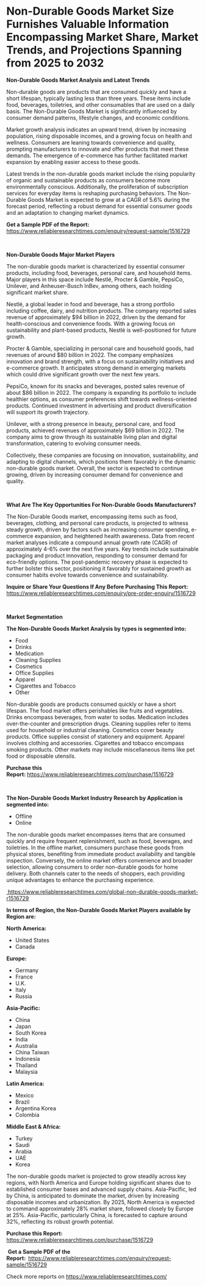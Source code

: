 <p><h1>Non-Durable Goods Market Size Furnishes Valuable Information Encompassing Market Share, Market Trends, and Projections Spanning from 2025 to 2032</h1></p><p><strong>Non-Durable Goods Market Analysis and Latest Trends</strong></p>
<p><p>Non-durable goods are products that are consumed quickly and have a short lifespan, typically lasting less than three years. These items include food, beverages, toiletries, and other consumables that are used on a daily basis. The Non-Durable Goods Market is significantly influenced by consumer demand patterns, lifestyle changes, and economic conditions.</p><p>Market growth analysis indicates an upward trend, driven by increasing population, rising disposable incomes, and a growing focus on health and wellness. Consumers are leaning towards convenience and quality, prompting manufacturers to innovate and offer products that meet these demands. The emergence of e-commerce has further facilitated market expansion by enabling easier access to these goods.</p><p>Latest trends in the non-durable goods market include the rising popularity of organic and sustainable products as consumers become more environmentally conscious. Additionally, the proliferation of subscription services for everyday items is reshaping purchasing behaviors. The Non-Durable Goods Market is expected to grow at a CAGR of 5.6% during the forecast period, reflecting a robust demand for essential consumer goods and an adaptation to changing market dynamics.</p></p>
<p><strong>Get a Sample PDF of the Report:&nbsp;</strong> <a href="https://www.reliableresearchtimes.com/enquiry/request-sample/1516729?utm_campaign=3363&utm_medium=2&utm_source=Github&utm_content=ia&utm_term=30032025&utm_id=non-durable-goods">https://www.reliableresearchtimes.com/enquiry/request-sample/1516729</a></p>
<p>&nbsp;</p>
<p><strong>Non-Durable Goods Major Market Players</strong></p>
<p><p>The non-durable goods market is characterized by essential consumer products, including food, beverages, personal care, and household items. Major players in this space include Nestlé, Procter & Gamble, PepsiCo, Unilever, and Anheuser-Busch InBev, among others, each holding significant market share.</p><p>Nestlé, a global leader in food and beverage, has a strong portfolio including coffee, dairy, and nutrition products. The company reported sales revenue of approximately $94 billion in 2022, driven by the demand for health-conscious and convenience foods. With a growing focus on sustainability and plant-based products, Nestlé is well-positioned for future growth.</p><p>Procter & Gamble, specializing in personal care and household goods, had revenues of around $80 billion in 2022. The company emphasizes innovation and brand strength, with a focus on sustainability initiatives and e-commerce growth. It anticipates strong demand in emerging markets which could drive significant growth over the next few years.</p><p>PepsiCo, known for its snacks and beverages, posted sales revenue of about $86 billion in 2022. The company is expanding its portfolio to include healthier options, as consumer preferences shift towards wellness-oriented products. Continued investment in advertising and product diversification will support its growth trajectory.</p><p>Unilever, with a strong presence in beauty, personal care, and food products, achieved revenues of approximately $69 billion in 2022. The company aims to grow through its sustainable living plan and digital transformation, catering to evolving consumer needs.</p><p>Collectively, these companies are focusing on innovation, sustainability, and adapting to digital channels, which positions them favorably in the dynamic non-durable goods market. Overall, the sector is expected to continue growing, driven by increasing consumer demand for convenience and quality.</p></p>
<p>&nbsp;</p>
<p><strong>What Are The Key Opportunities For Non-Durable Goods Manufacturers?</strong></p>
<p><p>The Non-Durable Goods market, encompassing items such as food, beverages, clothing, and personal care products, is projected to witness steady growth, driven by factors such as increasing consumer spending, e-commerce expansion, and heightened health awareness. Data from recent market analyses indicate a compound annual growth rate (CAGR) of approximately 4-6% over the next five years. Key trends include sustainable packaging and product innovation, responding to consumer demand for eco-friendly options. The post-pandemic recovery phase is expected to further bolster this sector, positioning it favorably for sustained growth as consumer habits evolve towards convenience and sustainability.</p></p>
<p><strong>Inquire or Share Your Questions If Any Before Purchasing This Report:</strong> <a href="https://www.reliableresearchtimes.com/enquiry/pre-order-enquiry/1516729?utm_campaign=3363&utm_medium=2&utm_source=Github&utm_content=ia&utm_term=30032025&utm_id=non-durable-goods">https://www.reliableresearchtimes.com/enquiry/pre-order-enquiry/1516729</a></p>
<p>&nbsp;</p>
<p><strong>Market Segmentation</strong></p>
<p><strong>The Non-Durable Goods Market Analysis by types is segmented into:</strong></p>
<p><ul><li>Food</li><li>Drinks</li><li>Medication</li><li>Cleaning Supplies</li><li>Cosmetics</li><li>Office Supplies</li><li>Apparel</li><li>Cigarettes and Tobacco</li><li>Other</li></ul></p>
<p><p>Non-durable goods are products consumed quickly or have a short lifespan. The food market offers perishables like fruits and vegetables. Drinks encompass beverages, from water to sodas. Medication includes over-the-counter and prescription drugs. Cleaning supplies refer to items used for household or industrial cleaning. Cosmetics cover beauty products. Office supplies consist of stationery and equipment. Apparel involves clothing and accessories. Cigarettes and tobacco encompass smoking products. Other markets may include miscellaneous items like pet food or disposable utensils.</p></p>
<p><strong>Purchase this Report:&nbsp;</strong><a href="https://www.reliableresearchtimes.com/purchase/1516729?utm_campaign=3363&utm_medium=2&utm_source=Github&utm_content=ia&utm_term=30032025&utm_id=non-durable-goods">https://www.reliableresearchtimes.com/purchase/1516729</a></p>
<p>&nbsp;</p>
<p><strong>The Non-Durable Goods Market Industry Research by Application is segmented into:</strong></p>
<p><ul><li>Offline</li><li>Online</li></ul></p>
<p><p>The non-durable goods market encompasses items that are consumed quickly and require frequent replenishment, such as food, beverages, and toiletries. In the offline market, consumers purchase these goods from physical stores, benefiting from immediate product availability and tangible inspection. Conversely, the online market offers convenience and broader selection, allowing consumers to order non-durable goods for home delivery. Both channels cater to the needs of shoppers, each providing unique advantages to enhance the purchasing experience.</p></p>
<p><a href="https://www.reliableresearchtimes.com/global-non-durable-goods-market-r1516729?utm_campaign=3363&utm_medium=2&utm_source=Github&utm_content=ia&utm_term=30032025&utm_id=non-durable-goods">&nbsp;https://www.reliableresearchtimes.com/global-non-durable-goods-market-r1516729</a></p>
<p><strong>In terms of Region, the Non-Durable Goods Market Players available by Region are:</strong></p>
<p>
    <p> <strong> North America: </strong>
        <ul>
            <li>United States</li>
            <li>Canada</li>
        </ul>
        </p> 
    <p> <strong> Europe: </strong>
        <ul>
            <li>Germany</li>
            <li>France</li>
            <li>U.K.</li>
            <li>Italy</li>
            <li>Russia</li>
        </ul>
        </p> 
    <p> <strong> Asia-Pacific: </strong>
        <ul>
            <li>China</li>
            <li>Japan</li>
            <li>South Korea</li>
            <li>India</li>
            <li>Australia</li>
            <li>China Taiwan</li>
            <li>Indonesia</li>
            <li>Thailand</li>
            <li>Malaysia</li>
        </ul>
        </p> 
    <p> <strong> Latin America: </strong>
        <ul>
            <li>Mexico</li>
            <li>Brazil</li>
            <li>Argentina Korea</li>
            <li>Colombia</li>
        </ul>
        </p> 
    <p> <strong> Middle East & Africa: </strong>
        <ul>
            <li>Turkey</li>
            <li>Saudi</li>
            <li>Arabia</li>
            <li>UAE</li>
            <li>Korea</li>
        </ul>
    </p>
    </p>
<p><p>The non-durable goods market is projected to grow steadily across key regions, with North America and Europe holding significant shares due to established consumer bases and advanced supply chains. Asia-Pacific, led by China, is anticipated to dominate the market, driven by increasing disposable incomes and urbanization. By 2025, North America is expected to command approximately 28% market share, followed closely by Europe at 25%. Asia-Pacific, particularly China, is forecasted to capture around 32%, reflecting its robust growth potential.</p></p>
<p><strong>Purchase this Report: </strong><a href="https://www.reliableresearchtimes.com/purchase/1516729?utm_campaign=3363&utm_medium=2&utm_source=Github&utm_content=ia&utm_term=30032025&utm_id=non-durable-goods">https://www.reliableresearchtimes.com/purchase/1516729</a></p>
<p>&nbsp;<strong>Get a Sample PDF of the Report:&nbsp;&nbsp;</strong><a href="https://www.reliableresearchtimes.com/enquiry/request-sample/1516729?utm_campaign=3363&utm_medium=2&utm_source=Github&utm_content=ia&utm_term=30032025&utm_id=non-durable-goods">https://www.reliableresearchtimes.com/enquiry/request-sample/1516729</a></p>
<p><strong></strong></p>
<p>Check more reports on <a href="https://www.reliableresearchtimes.com/?utm_campaign=3363&utm_medium=2&utm_source=Github&utm_content=ia&utm_term=30032025&utm_id=non-durable-goods">https://www.reliableresearchtimes.com/</a></p>